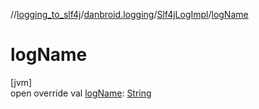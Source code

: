 //[logging_to_slf4j](../../../index.md)/[danbroid.logging](../index.md)/[Slf4jLogImpl](index.md)/[logName](log-name.md)

# logName

[jvm]\
open override val [logName](log-name.md): [String](https://kotlinlang.org/api/latest/jvm/stdlib/kotlin/-string/index.html)
